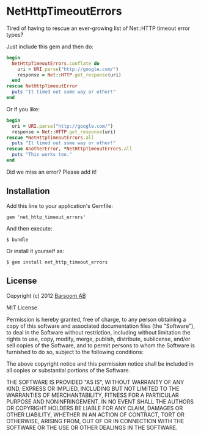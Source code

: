 # NetHttpTimeoutErrors

Tired of having to rescue an ever-growing list of Net::HTTP timeout error types?

Just include this gem and then do:

``` ruby
begin
  NetHttpTimeoutErrors.conflate do
    uri = URI.parse("http://google.com/")
    response = Net::HTTP.get_response(uri)
  end
rescue NetHttpTimeoutError
  puts "It timed out some way or other!"
end
```

Or if you like:

``` ruby
begin
  uri = URI.parse("http://google.com/")
  response = Net::HTTP.get_response(uri)
rescue *NetHttpTimeoutErrors.all
  puts "It timed out some way or other!"
rescue AnotherError, *NetHttpTimeoutErrors.all
  puts "This works too."
end
```

Did we miss an error? Please add it!


## Installation

Add this line to your application's Gemfile:

    gem 'net_http_timeout_errors'

And then execute:

    $ bundle

Or install it yourself as:

    $ gem install net_http_timeout_errors


## License

Copyright (c) 2012 [Barsoom AB](http://barsoom.se)

MIT License

Permission is hereby granted, free of charge, to any person obtaining
a copy of this software and associated documentation files (the
"Software"), to deal in the Software without restriction, including
without limitation the rights to use, copy, modify, merge, publish,
distribute, sublicense, and/or sell copies of the Software, and to
permit persons to whom the Software is furnished to do so, subject to
the following conditions:

The above copyright notice and this permission notice shall be
included in all copies or substantial portions of the Software.

THE SOFTWARE IS PROVIDED "AS IS", WITHOUT WARRANTY OF ANY KIND,
EXPRESS OR IMPLIED, INCLUDING BUT NOT LIMITED TO THE WARRANTIES OF
MERCHANTABILITY, FITNESS FOR A PARTICULAR PURPOSE AND
NONINFRINGEMENT. IN NO EVENT SHALL THE AUTHORS OR COPYRIGHT HOLDERS BE
LIABLE FOR ANY CLAIM, DAMAGES OR OTHER LIABILITY, WHETHER IN AN ACTION
OF CONTRACT, TORT OR OTHERWISE, ARISING FROM, OUT OF OR IN CONNECTION
WITH THE SOFTWARE OR THE USE OR OTHER DEALINGS IN THE SOFTWARE.
